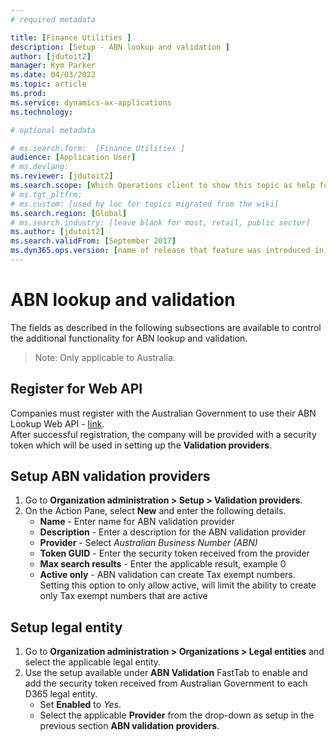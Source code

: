 ```yaml
---
# required metadata

title: [Finance Utilities ]
description: [Setup - ABN lookup and validation ]
author: [jdutoit2]
manager: Kym Parker
ms.date: 04/03/2022
ms.topic: article
ms.prod: 
ms.service: dynamics-ax-applications
ms.technology: 

# optional metadata

# ms.search.form:  [Finance Utilities ]
audience: [Application User]
# ms.devlang: 
ms.reviewer: [jdutoit2]
ms.search.scope: [Which Operations client to show this topic as help for, to be set by content strategist, see list here: https://microsoft.sharepoint.com/teams/DynDoc/_layouts/15/WopiFrame.aspx?sourcedoc={23419e1c-eb64-42e9-aa9b-79875b428718}&action=edit&wd=target%28Core%20Dynamics%20AX%20CP%20requirements%2Eone%7C4CC185C0%2DEFAA%2D42CD%2D94B9%2D8F2A45E7F61A%2FVersions%20list%20for%20docs%20topics%7CC14BE630%2D5151%2D49D6%2D8305%2D554B5084593C%2F%29]
# ms.tgt_pltfrm: 
# ms.custom: [used by loc for topics migrated from the wiki]
ms.search.region: [Global]
# ms.search.industry: [leave blank for most, retail, public sector]
ms.author: [jdutoit2]
ms.search.validFrom: [September 2017]
ms.dyn365.ops.version: [name of release that feature was introduced in, see list here: https://microsoft.sharepoint.com/teams/DynDoc/_layouts/15/WopiFrame.aspx?sourcedoc={23419e1c-eb64-42e9-aa9b-79875b428718}&action=edit&wd=target%28Core%20Dynamics%20AX%20CP%20requirements%2Eone%7C4CC185C0%2DEFAA%2D42CD%2D94B9%2D8F2A45E7F61A%2FVersions%20list%20for%20docs%20topics%7CC14BE630%2D5151%2D49D6%2D8305%2D554B5084593C%2F%29]
---
```


# ABN lookup and validation
The fields as described in the following subsections are available to control the additional functionality for ABN lookup and validation.
> Note: Only applicable to Australia.

## Register for Web API
Companies must register with the Australian Government to use their ABN Lookup Web API - [link](https://abr.business.gov.au/Tools/AbnLookup). <br>
After successful registration, the company will be provided with a security token which will be used in setting up the **Validation providers**.

## Setup ABN validation providers
1. Go to **Organization administration > Setup > Validation providers**.
2. On the Action Pane, select **New** and enter the following details.
   - **Name** - Enter name for ABN validation provider	
   - **Description** - Enter a description for the ABN validation provider
   - **Provider** - Select _Australian Business Number (ABN)_	
   - **Token GUID** - Enter the security token received from the provider	
   - **Max search results** - Enter the applicable result, example 0
   - **Active only** - ABN validation can create Tax exempt numbers. Setting this option to only allow active, will limit the ability to create only Tax exempt numbers that are active

## Setup legal entity
1. Go to **Organization administration > Organizations > Legal entities** and select the applicable legal entity.
2. Use the setup available under **ABN Validation** FastTab to enable and add the security token received from Australian Government to each D365 legal entity.
    - Set **Enabled** to _Yes_.
    - Select the applicable **Provider** from the drop-down as setup in the previous section **ABN validation providers**.
